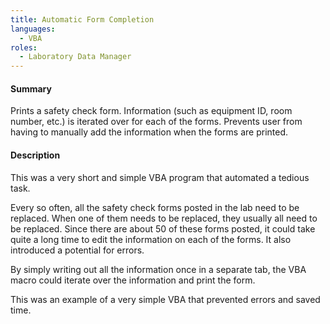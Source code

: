 ```yaml
---
title: Automatic Form Completion
languages:
  - VBA
roles:
  - Laboratory Data Manager
---
```


#### Summary
Prints a safety check form. Information (such as equipment ID, room number, etc.)
is iterated over for each of the forms. Prevents user from having to manually add 
the information when the forms are printed.

#### Description
This was a very short and simple VBA program that automated a tedious task.

Every so often, all the safety check forms posted in the lab need to be replaced.
When one of them needs to be replaced, they usually all need to be replaced. Since there are 
about 50 of these forms posted, it could take quite a long time to edit the information 
on each of the forms. It also introduced a potential for errors.

By simply writing out all the information once in a separate tab, the VBA macro could iterate over
the information and print the form.

This was an example of a very simple VBA that prevented errors and saved time.